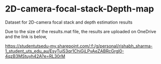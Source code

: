 # 2D-camera-focal-stack-Depth-map
Dataset for 2D-camera focal stack and depth estimation results

Due to the size of the results.mat file, the results are uploaded on OneDrive and the link is below,

https://studentutsedu-my.sharepoint.com/:f:/g/personal/rishabh_sharma-1_student_uts_edu_au/EsyTujS3qr1ChiGjLPvAeZABRcGrgl0-4qzB3MStuyh42A?e=RL30rM
